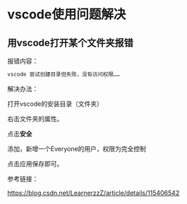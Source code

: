 # vscode使用问题解决

## 用vscode打开某个文件夹报错

报错内容：

```bash
vscode 尝试创建目录但失败，没有访问权限……
```

解决办法：

打开vscode的安装目录（文件夹）

右击文件夹的属性。

点击**安全**

添加，新增一个Everyone的用户，权限为完全控制

点击应用保存即可。

参考链接：

https://blog.csdn.net/LearnerzzZ/article/details/115406542
